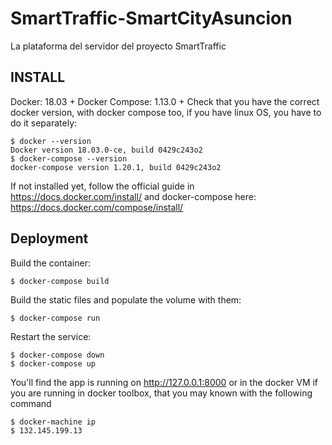 # SmartTraffic-SmartCityAsuncion
La plataforma del servidor del proyecto SmartTraffic

## INSTALL

Docker: 18.03 +
Docker Compose: 1.13.0 +
Check that you have the correct docker version, with docker compose too,
if you have linux OS, you have to do it separately:
```
$ docker --version
Docker version 18.03.0-ce, build 0429c243o2
$ docker-compose --version
docker-compose version 1.20.1, build 0429c243o2
```

If not installed yet, follow the official guide in https://docs.docker.com/install/ and docker-compose here: https://docs.docker.com/compose/install/

## Deployment
Build the container:
```
$ docker-compose build
```

Build the static files and populate the volume with them:
```
$ docker-compose run
```

Restart the service:
```
$ docker-compose down
$ docker-compose up 
```

You'll find the app is running on http://127.0.0.1:8000
or in the docker VM if you are running in docker toolbox, that you may known with the following command
```
$ docker-machine ip
$ 132.145.199.13
```